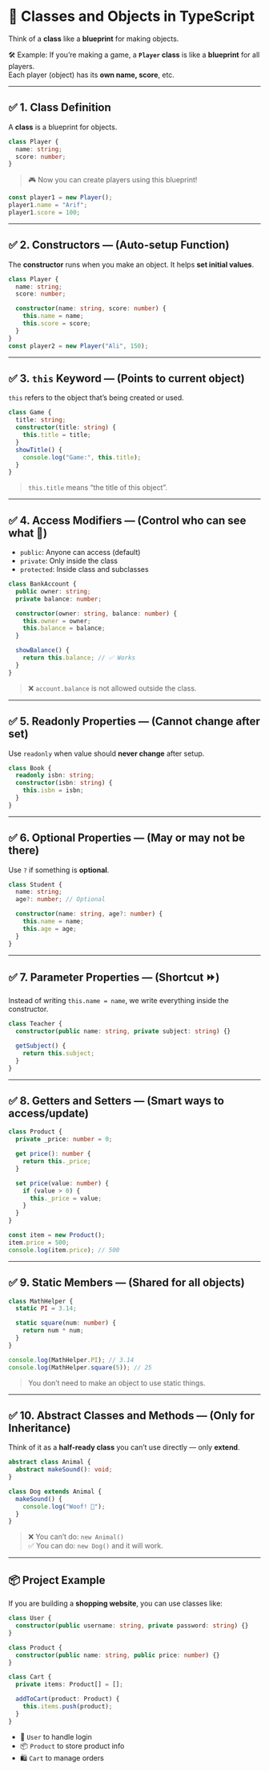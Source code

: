 # 🏫 Classes and Objects in TypeScript

Think of a **class** like a **blueprint** for making objects.

🛠 Example:
If you’re making a game, a **`Player` class** is like a **blueprint** for all players.  
Each player (object) has its **own name, score**, etc.

---

## ✅ 1. Class Definition

A **class** is a blueprint for objects.

```ts
class Player {
  name: string;
  score: number;
}
```

> 🎮 Now you can create players using this blueprint!

```ts
const player1 = new Player();
player1.name = "Arif";
player1.score = 100;
```

---

## ✅ 2. Constructors — (Auto-setup Function)

The **constructor** runs when you make an object. It helps **set initial values**.

```ts
class Player {
  name: string;
  score: number;

  constructor(name: string, score: number) {
    this.name = name;
    this.score = score;
  }
}
const player2 = new Player("Ali", 150);
```

---

## ✅ 3. `this` Keyword — (Points to current object)

`this` refers to the object that’s being created or used.

```ts
class Game {
  title: string;
  constructor(title: string) {
    this.title = title;
  }
  showTitle() {
    console.log("Game:", this.title);
  }
}
```

> `this.title` means “the title of this object”.

---

## ✅ 4. Access Modifiers — (Control who can see what 👀)

- `public`: Anyone can access (default)
- `private`: Only inside the class
- `protected`: Inside class and subclasses

```ts
class BankAccount {
  public owner: string;
  private balance: number;

  constructor(owner: string, balance: number) {
    this.owner = owner;
    this.balance = balance;
  }

  showBalance() {
    return this.balance; // ✅ Works
  }
}
```

> ❌ `account.balance` is not allowed outside the class.

---

## ✅ 5. Readonly Properties — (Cannot change after set)

Use `readonly` when value should **never change** after setup.

```ts
class Book {
  readonly isbn: string;
  constructor(isbn: string) {
    this.isbn = isbn;
  }
}
```

---

## ✅ 6. Optional Properties — (May or may not be there)

Use `?` if something is **optional**.

```ts
class Student {
  name: string;
  age?: number; // Optional

  constructor(name: string, age?: number) {
    this.name = name;
    this.age = age;
  }
}
```

---

## ✅ 7. Parameter Properties — (Shortcut ⏩)

Instead of writing `this.name = name`, we write everything inside the constructor.

```ts
class Teacher {
  constructor(public name: string, private subject: string) {}

  getSubject() {
    return this.subject;
  }
}
```

---

## ✅ 8. Getters and Setters — (Smart ways to access/update)

```ts
class Product {
  private _price: number = 0;

  get price(): number {
    return this._price;
  }

  set price(value: number) {
    if (value > 0) {
      this._price = value;
    }
  }
}

const item = new Product();
item.price = 500;
console.log(item.price); // 500
```

---

## ✅ 9. Static Members — (Shared for all objects)

```ts
class MathHelper {
  static PI = 3.14;

  static square(num: number) {
    return num * num;
  }
}

console.log(MathHelper.PI); // 3.14
console.log(MathHelper.square(5)); // 25
```

> You don’t need to make an object to use static things.

---

## ✅ 10. Abstract Classes and Methods — (Only for Inheritance)

Think of it as a **half-ready class** you can’t use directly — only **extend**.

```ts
abstract class Animal {
  abstract makeSound(): void;
}

class Dog extends Animal {
  makeSound() {
    console.log("Woof! 🐶");
  }
}
```

> ❌ You can’t do: `new Animal()`  
> ✅ You can do: `new Dog()` and it will work.

---

## 📦 Project Example

If you are building a **shopping website**, you can use classes like:

```ts
class User {
  constructor(public username: string, private password: string) {}
}

class Product {
  constructor(public name: string, public price: number) {}
}

class Cart {
  private items: Product[] = [];

  addToCart(product: Product) {
    this.items.push(product);
  }
}
```

- 🛒 `User` to handle login
- 📦 `Product` to store product info
- 🛍️ `Cart` to manage orders

